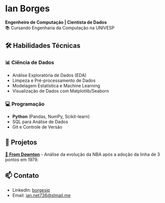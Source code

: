 # Ian Borges  
**Engenheiro de Computação | Cientista de Dados**  
📚 Cursando Engenharia da Computação na UNIVESP  

## 🛠️ Habilidades Técnicas  

### 📊 Ciência de Dados  
- Análise Exploratória de Dados (EDA)  
- Limpeza e Pré-processamento de Dados  
- Modelagem Estatística e Machine Learning  
- Visualização de Dados com Matplotlib/Seaborn  

### 💻 Programação  
- **Python** (Pandas, NumPy, Scikit-learn)  
- SQL para Análise de Dados  
- Git e Controle de Versão  

## 🚀 Projetos  
[🔗 **From Downton**](https://github.com/borgesip/From-Downtown-Projeto-GoogleDataAnalytics) - Análise da evolução da NBA após a adoção da linha de 3 pontos em 1979.

## 📫 Contato  
- LinkedIn: [borgesip](https://linkedin.com/in/borgesip)  
- Email: ian.net736@slmail.me
